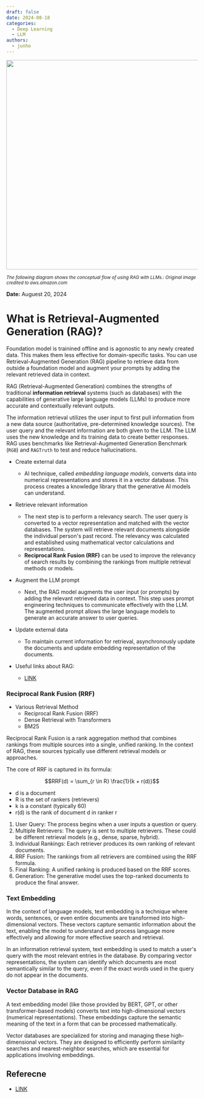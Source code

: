 ```yaml
---
draft: false
date: 2024-08-18
categories:
  - Deep Learning
  - LLM
authors:
  - junho
---
```


<img src="https://docs.aws.amazon.com/images/sagemaker/latest/dg/images/jumpstart/jumpstart-fm-rag.jpg" target="_blank" width=550>

<sub><i>The following diagram shows the conceptual flow of using RAG with LLMs.: Original image credited to aws.amazon.com</i></sub>

<!-- more -->

<p align="left"><strong>Date:</strong> Auguest 20, 2024<br></p>

# What is Retrieval-Augmented Generation (RAG)?

Foundation model is trainined offline and is agonostic to any newly created data. This makes them less effective for domain-specific tasks. You can use Retrieval-Augmented Generation (RAG) pipeline to retrieve data from outside a foundation model and augment your prompts by adding the relevant retrieved data in context. 

RAG (Retrieval-Augmented Generation) combines the strengths of traditional **information retrieval** systems (such as databases) with the capabilities of generative large language models (LLMs) to produce more accurate and contextually relevant outputs.

The information retrieval utilizes the user input to first pull information from a new data source (authoritative, pre-determined knowledge sources). The user query and the relevant information are both given to the LLM. The LLM uses the new knowledge and its training data to create better responses. RAG uses benchmarks like Retrieval-Augmented Generation Benchmark (`RGB`) and `RAGTruth` to test and reduce hallucinations.

- Create external data
    - AI technique, called *embedding language models*, converts data into numerical representations and stores it in a vector database. This process creates a knowledge library that the generative AI models can understand.
- Retrieve relevant information
    - The next step is to perform a relevancy search. The user query is converted to a vector representation and matched with the vector databases. The system will retrieve relevant documents alongside the individual person's past record. The relevancy was calculated and established using mathematical vector calculations and representations.
    - **Reciprocal Rank Fusion (RRF)** can be used to improve the relevancy of search results by combining the rankings from multiple retrieval methods or models.
- Augment the LLM prompt
    - Next, the RAG model augments the user input (or prompts) by adding the relevant retrieved data in context. This step uses prompt engineering techniques to communicate effectively with the LLM. The augmented prompt allows the large language models to generate an accurate answer to user queries.
- Update external data
    - To maintain current information for retrieval, asynchronously update the documents and update embedding representation of the documents.
 
 - Useful links about RAG:
    - [LINK](https://blogd.org/deeplearning/reference/)

### Reciprocal Rank Fusion (RRF)

- Various Retrieval Method
    - Reciprocal Rank Fusion (RRF)
    - Dense Retrieval with Transformers
    - BM25

Reciprocal Rank Fusion is a rank aggregation method that combines rankings from multiple sources into a single, unified ranking. In the context of RAG, these sources typically use different retrieval models or approaches.

The core of RRF is captured in its formula:

$$RRF(d) = \sum_{r \in R} \frac{1}{k + r(d)}$$

- d is a document
- R is the set of rankers (retrievers)
- k is a constant (typically 60)
- r(d) is the rank of document d in ranker r

1.  User Query: The process begins when a user inputs a question or query.
2.  Multiple Retrievers: The query is sent to multiple retrievers. These could be different retrieval models (e.g., dense, sparse, hybrid).
3.  Individual Rankings: Each retriever produces its own ranking of relevant documents.
4.  RRF Fusion: The rankings from all retrievers are combined using the RRF formula.
5.  Final Ranking: A unified ranking is produced based on the RRF scores.
6.  Generation: The generative model uses the top-ranked documents to produce the final answer.


### Text Embedding

In the context of language models, text embedding is a technique where words, sentences, or even entire documents are transformed into high-dimensional vectors. These vectors capture semantic information about the text, enabling the model to understand and process language more effectively and allowing for more effective search and retrieval.

In an information retrieval system, text embedding is used to match a user's query with the most relevant entries in the database. By comparing vector representations, the system can identify which documents are most semantically similar to the query, even if the exact words used in the query do not appear in the documents.


### Vector Database in RAG

A text embedding model (like those provided by BERT, GPT, or other transformer-based models) converts text into high-dimensional vectors (numerical representations). These embeddings capture the semantic meaning of the text in a form that can be processed mathematically.

Vector databases are specialized for storing and managing these high-dimensional vectors. They are designed to efficiently perform similarity searches and nearest-neighbor searches, which are essential for applications involving embeddings.

## Referecne

- [LINK](https://blogd.org/deeplearning/reference/)
